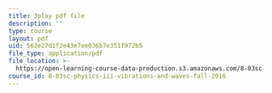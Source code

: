 ```yaml
---
title: 3play pdf file
description: ''
type: course
layout: pdf
uid: 562e27d1f2e43e7ee036b7e351f972b5
file_type: application/pdf
file_location: >-
  https://open-learning-course-data-production.s3.amazonaws.com/8-03sc-physics-iii-vibrations-and-waves-fall-2016/562e27d1f2e43e7ee036b7e351f972b5_VkbtIDSHfSc.pdf
course_id: 8-03sc-physics-iii-vibrations-and-waves-fall-2016
---
```

